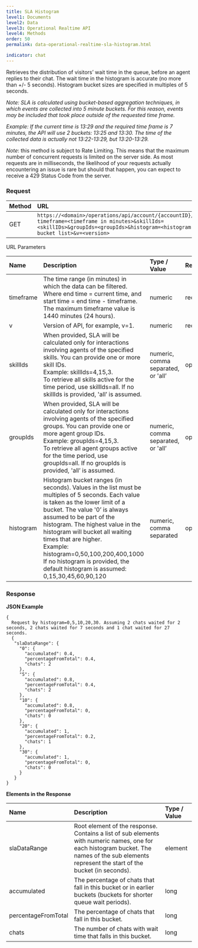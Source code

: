 ```yaml
---
title: SLA Histogram
level1: Documents
level2: Data
level3: Operational Realtime API
level4: Methods
order: 50
permalink: data-operational-realtime-sla-histogram.html

indicator: chat
---
```


Retrieves the distribution of visitors’ wait time in the queue, before an agent replies to their chat. The wait time in the histogram is accurate (no more than +/- 5 seconds). Histogram bucket sizes are specified in multiples of 5 seconds.

*Note: SLA is calculated using bucket-based aggregation techniques, in which events are collected into 5 minute buckets. For this reason, events may be included that took place outside of the requested time frame.*

*Example: If the current time is 13:29 and the required time frame is 7 minutes, the API will use 2 buckets: 13:25 and 13:30. The time of the collected data is actually not 13:22-13:29, but 13:20-13:29.*

*Note*: this method is subject to Rate Limiting. This means that the maximum number of concurrent requests is limited on the server side. As most requests are in milliseconds, the likelihood of your requests actually encountering an issue is rare but should that happen, you can expect to receive a 429 Status Code from the server.

### Request

| Method | URL |
| :-------- | :----- |
| GET | `https://<domain>/operations/api/account/{accountID}/sla?timeframe=<timeframe in minutes>&skillIds=<skillIDs>&groupIds=<groupIds>&histogram=<histogram bucket list>&v=<version>`

URL Parameters

| Name | Description | Type / Value |  Required |
| :------ | :------- | :----------- | :--- |
| timeframe | The time range (in minutes) in which the data can be filtered. Where end time = current time, and start time = end time - timeframe. The maximum timeframe value is 1440 minutes (24 hours). | numeric | required |
| v | Version of API, for example, v=1. | numeric | required |
| skillIds | When provided, SLA will be calculated only for interactions involving agents of the specified skills. You can provide one or more skill IDs. <br> Example: skillIds=4,15,3. <br> To retrieve all skills active for the time period, use skillIds=all. If no skillIds is provided, 'all’ is assumed. | numeric, comma separated, or 'all’ | optional |
| groupIds | When provided, SLA will be calculated only for interactions involving agents of the specified groups. You can provide one or more agent group IDs. <br> Example: groupIds=4,15,3. <br> To retrieve all agent groups active for the time period, use groupIds=all. If no groupIds is provided, 'all’ is assumed. | numeric, comma separated, or 'all’ | optional |
| histogram | Histogram bucket ranges (in seconds). Values in the list must be multiples of 5 seconds. Each value is taken as the lower limit of a bucket. The value '0’ is always assumed to be part of the histogram. The highest value in the histogram will bucket all waiting times that are higher. <br> Example: histogram=0,50,100,200,400,1000 <br> If no histogram is provided, the default histogram is assumed: 0,15,30,45,60,90,120 | numeric, comma separated | optional |

### Response

**JSON Example**

    {
      Request by histogram=0,5,10,20,30. Assuming 2 chats waited for 2 seconds, 2 chats waited for 7 seconds and 1 chat waited for 27 seconds.
      {
       "slaDataRange": {
         "0": {
           "accumulated": 0.4,
           "percentageFromTotal": 0.4,
           "chats": 2
         },
         "5": {
           "accumulated": 0.8,
           "percentageFromTotal": 0.4,
           "chats": 2
         },
         "10": {
           "accumulated": 0.8,
           "percentageFromTotal": 0,
           "chats": 0
         },
         "20": {
           "accumulated": 1,
           "percentageFromTotal": 0.2,
           "chats": 1
         },
         "30": {
           "accumulated": 1,
           "percentageFromTotal": 0,
           "chats": 0
         }
       }
    }

**Elements in the Response**

| Name | Description | Type / Value |
| :------ | :------------ | :-------------- |
| slaDataRange | Root element of the response. Contains a list of sub elements with numeric names, one for each histogram bucket. The names of the sub elements represent the start of the bucket (in seconds). | element |
| accumulated | The percentage of chats that fall in this bucket or in earlier buckets (buckets for shorter queue wait periods). | long |
| percentageFromTotal | The percentage of chats that fall in this bucket. | long |
| chats | The number of chats with wait time that falls in this bucket. | long |
